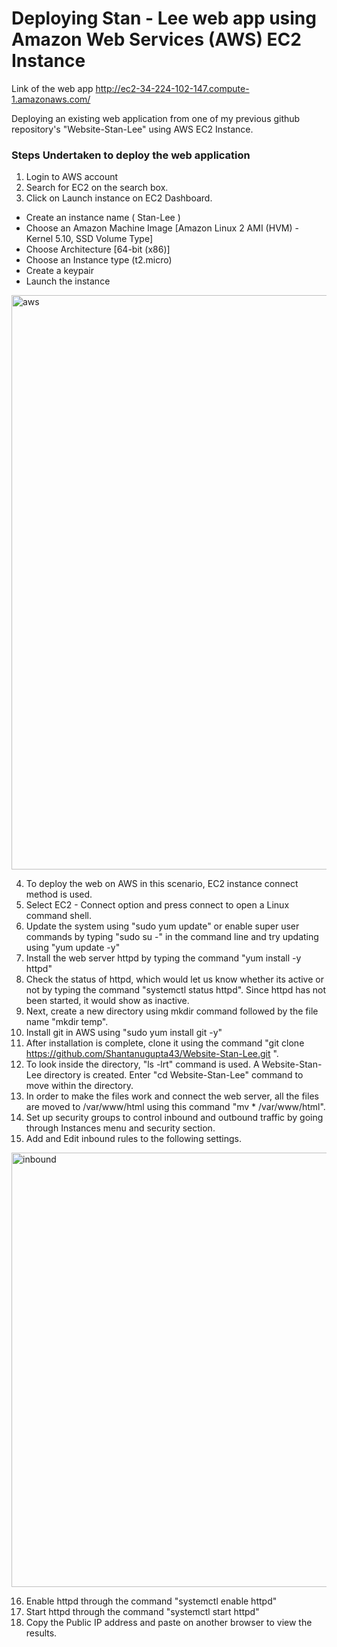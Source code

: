 # Deploying Stan - Lee web app using Amazon Web Services (AWS) EC2 Instance 

Link of the web app http://ec2-34-224-102-147.compute-1.amazonaws.com/

Deploying an existing web application from one of my previous github repository's "Website-Stan-Lee" using AWS EC2 Instance.

<h3> Steps Undertaken to deploy the web application </h3>

1) Login to AWS account
2) Search for EC2 on the search box.
3) Click on Launch instance on EC2 Dashboard.
- Create an instance name ( Stan-Lee )
- Choose an Amazon Machine Image [Amazon Linux 2 AMI (HVM) - Kernel 5.10, SSD Volume Type]
- Choose Architecture [64-bit (x86)]
- Choose an Instance type (t2.micro)
- Create a keypair
- Launch the instance

<img width="919" alt="aws" src="https://user-images.githubusercontent.com/99300527/200442805-06233027-6c48-4d9b-aab1-e5ef40382ace.PNG">


4) To deploy the web on AWS in this scenario, EC2 instance connect method is used.
5) Select EC2 - Connect option and press connect to open a Linux command shell.
6) Update the system using "sudo yum update" or enable super user commands by typing "sudo su -" in the command line and try updating using "yum update -y"
7) Install the web server httpd by typing the command "yum install -y httpd"
8) Check the status of httpd, which would let us know whether its active or not by typing the command "systemctl status httpd". Since httpd has not been started, it would show as inactive.
9) Next, create a new directory using mkdir command followed by the file name "mkdir temp".
10) Install git in AWS using "sudo yum install git -y"
11) After installation is complete, clone it using the command "git clone https://github.com/Shantanugupta43/Website-Stan-Lee.git ".
12) To look inside the directory, "ls -lrt" command is used. A Website-Stan-Lee directory is created. Enter "cd Website-Stan-Lee" command to move within the directory.
13) In order to make the files work and connect the web server, all the files are moved to /var/www/html using this command "mv * /var/www/html".
14) Set up security groups to control inbound and outbound traffic by going through Instances menu and security section.
15) Add and Edit inbound rules to the following settings.

<img width="695" alt="inbound" src="https://user-images.githubusercontent.com/99300527/200442853-70e79576-71db-409a-b986-74f263ec0731.PNG">

16) Enable httpd through the command "systemctl enable httpd"
17) Start httpd through the command "systemctl start httpd" 
18) Copy the Public IP address and paste on another browser to view the results.

